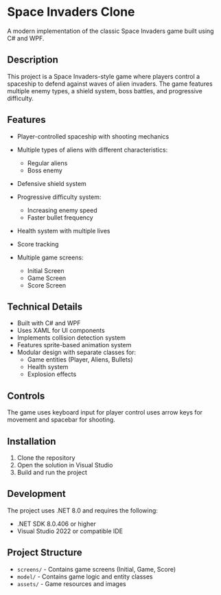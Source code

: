 # Space Invaders Clone

A modern implementation of the classic Space Invaders game built using C# and WPF.

## Description

This project is a Space Invaders-style game where players control a spaceship to defend against waves of alien invaders. The game features multiple enemy types, a shield system, boss battles, and progressive difficulty.

## Features

- Player-controlled spaceship with shooting mechanics
- Multiple types of aliens with different characteristics:
  - Regular aliens 
  - Boss enemy 
- Defensive shield system
- Progressive difficulty system:
  - Increasing enemy speed
  - Faster bullet frequency
    
- Health system with multiple lives
- Score tracking
- Multiple game screens:
  - Initial Screen
  - Game Screen
  - Score Screen

## Technical Details

- Built with C# and WPF
- Uses XAML for UI components
- Implements collision detection system
- Features sprite-based animation system
- Modular design with separate classes for:
  - Game entities (Player, Aliens, Bullets)
  - Health system
  - Explosion effects

## Controls

The game uses keyboard input for player control  uses arrow keys for movement and spacebar for shooting.

## Installation

1. Clone the repository
2. Open the solution in Visual Studio
3. Build and run the project

## Development

The project uses .NET 8.0 and requires the following:
- .NET SDK 8.0.406 or higher
- Visual Studio 2022 or compatible IDE

## Project Structure

- `screens/` - Contains game screens (Initial, Game, Score)
- `model/` - Contains game logic and entity classes
- `assets/` - Game resources and images
